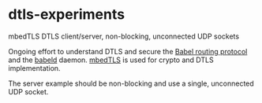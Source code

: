 # dtls-experiments

mbedTLS DTLS client/server, non-blocking, unconnected UDP sockets

Ongoing effort to understand DTLS and secure the [Babel routing
protocol][babel] and the [babeld][babeld]
daemon. [mbedTLS][mbedtls] is used for crypto and DTLS
implementation.

The server example should be non-blocking and use a single,
unconnected UDP socket.

[babel]: https://www.irif.fr/~jch/software/babel/
[babeld]: https://github.com/jech/babeld
[mbedtls]: https://tls.mbed.org/
